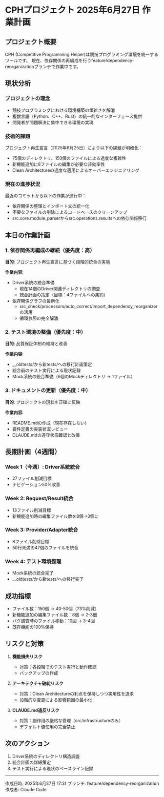 # CPHプロジェクト 2025年6月27日 作業計画

## プロジェクト概要
CPH (Competitive Programming Helper)は競技プログラミング環境を統一するツールです。
現在、依存関係の再編成を行うfeature/dependency-reorganizationブランチで作業中です。

## 現状分析

### プロジェクトの理念
- 競技プログラミングにおける環境構築の煩雑さを解消
- 複数言語（Python、C++、Rust）の統一的なインターフェース提供
- 開発者が問題解決に集中できる環境の実現

### 技術的課題
プロジェクト再生宣言（2025年6月25日）により以下の課題が明確化：
- 75個のディレクトリ、150個のファイルによる過度な複雑性
- 新機能追加に8ファイルの編集が必要な非効率性
- Clean Architectureの過度な適用によるオーバーエンジニアリング

### 現在の進捗状況
最近のコミットから以下の作業が進行中：
- 依存関係の整理とインポート文の統一化
- 不要なファイルの削除によるコードベースのクリーンアップ
- src.core.module_parserからsrc.operations.resultsへの依存関係移行

## 本日の作業計画

### 1. 依存関係再編成の継続（優先度：高）
**目的**: プロジェクト再生宣言に基づく段階的統合の実施

**作業内容**:
- Driver系統の統合準備
  - 現在14個のDriver関連ディレクトリの調査
  - 統合計画の策定（目標：4ファイルへの集約）
- 依存関係グラフの最新化
  - src_check/processors/auto_correct/import_dependency_reorganizer の活用
  - 循環参照の完全解消

### 2. テスト環境の整備（優先度：中）
**目的**: 品質保証体制の維持と改善

**作業内容**:
- __oldtests/から新tests/への移行計画策定
- 統合前のテスト実行による現状記録
- Mock系統の統合準備（6個のMockディレクトリ → 1ファイル）

### 3. ドキュメントの更新（優先度：中）
**目的**: プロジェクトの現状を正確に反映

**作業内容**:
- README.mdの作成（現在存在しない）
- 要件定義の実装状況レビュー
- CLAUDE.mdの遵守状況確認と改善

## 長期計画（4週間）

### Week 1（今週）: Driver系統統合
- 27ファイル削減目標
- ナビゲーション50%改善

### Week 2: Request/Result統合  
- 13ファイル削減目標
- 新機能追加時の編集ファイル数を8個→3個に

### Week 3: Provider/Adapter統合
- 8ファイル削除目標
- 50行未満の47個のファイルを統合

### Week 4: テスト環境整理
- Mock系統の統合完了
- __oldtests/から新tests/への移行完了

## 成功指標
- ファイル数：150個 → 40-50個（73%削減）
- 新機能追加の編集ファイル数：8個 → 2-3個
- バグ調査時のファイル移動：10回 → 3-4回
- 既存機能の100%保持

## リスクと対策
1. **機能損失リスク**
   - 対策：各段階でのテスト実行と動作確認
   - バックアップの作成

2. **アーキテクチャ破綻リスク**
   - 対策：Clean Architectureの利点を保持しつつ実用性を追求
   - 段階的な変更による影響範囲の最小化

3. **CLAUDE.md違反リスク**
   - 対策：副作用の厳格な管理（src/infrastructureのみ）
   - デフォルト値使用の完全禁止

## 次のアクション
1. Driver系統のディレクトリ構造調査
2. 統合計画の詳細策定
3. テスト実行による現状のベースライン記録

---
作成日時: 2025年6月27日 17:31
ブランチ: feature/dependency-reorganization
作成者: Claude Code